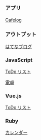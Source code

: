 ### アプリ
[Cafelog](https://github.com/jun9130/cafelog)　

### アウトプット
[はてなブログ](https://jun9130.hatenablog.com/) 

### JavaScript 
[ToDo リスト](https://github.com/jun9130/javascript_lesson/tree/master/todo)

[電卓](https://github.com/jun9130/javascript_lesson/tree/master/todo)

### Vue.js
[ToDo リスト](https://github.com/jun9130/vuejs/tree/master/todo)

### Ruby
[カレンダー](https://github.com/jun9130/ruby_lesson/tree/master/calendar)






<!--
**jun9130/jun9130** is a ✨ _special_ ✨ repository because its `README.md` (this file) appears on your GitHub profile.

Here are some ideas to get you started:

- 🔭 I’m currently working on ...
- 🌱 I’m currently learning ...
- 👯 I’m looking to collaborate on ...
- 🤔 I’m looking for help with ...
- 💬 Ask me about ...
- 📫 How to reach me: ...
- 😄 Pronouns: ...
- ⚡ Fun fact: ...
